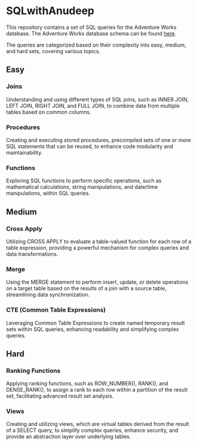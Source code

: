 # SQLwithAnudeep

This repository contains a set of SQL queries for the Adventure Works database. The Adventure Works database schema can be found [here](https://www.w3resource.com/sql-exercises/adventureworks/index.php).

The queries are categorized based on their complexity into easy, medium, and hard sets, covering various topics.

## Easy

### Joins
Understanding and using different types of SQL joins, such as INNER JOIN, LEFT JOIN, RIGHT JOIN, and FULL JOIN, to combine data from multiple tables based on common columns.

### Procedures
Creating and executing stored procedures, precompiled sets of one or more SQL statements that can be reused, to enhance code modularity and maintainability.

### Functions
Exploring SQL functions to perform specific operations, such as mathematical calculations, string manipulations, and date/time manipulations, within SQL queries.

## Medium

### Cross Apply
Utilizing CROSS APPLY to evaluate a table-valued function for each row of a table expression, providing a powerful mechanism for complex queries and data transformations.

### Merge
Using the MERGE statement to perform insert, update, or delete operations on a target table based on the results of a join with a source table, streamlining data synchronization.

### CTE (Common Table Expressions)
Leveraging Common Table Expressions to create named temporary result sets within SQL queries, enhancing readability and simplifying complex queries.

## Hard

### Ranking Functions
Applying ranking functions, such as ROW_NUMBER(), RANK(), and DENSE_RANK(), to assign a rank to each row within a partition of the result set, facilitating advanced result set analysis.

### Views
Creating and utilizing views, which are virtual tables derived from the result of a SELECT query, to simplify complex queries, enhance security, and provide an abstraction layer over underlying tables.
